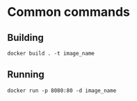 # Common commands

## Building

```text
docker build . -t image_name
```

## Running

```text
docker run -p 8080:80 -d image_name
```



